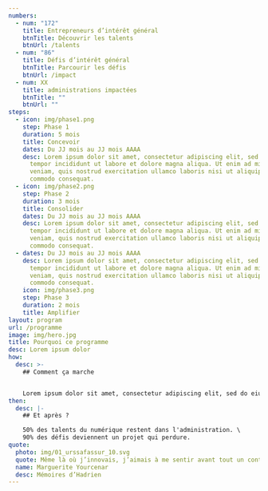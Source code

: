 ```yaml
---
numbers:
  - num: "172"
    title: Entrepreneurs d’intérêt général
    btnTitle: Découvrir les talents
    btnUrl: /talents
  - num: "86"
    title: Défis d’intérêt général
    btnTitle: Parcourir les défis
    btnUrl: /impact
  - num: XX
    title: administrations impactées
    btnTitle: ""
    btnUrl: ""
steps:
  - icon: img/phase1.png
    step: Phase 1
    duration: 5 mois
    title: Concevoir
    dates: Du JJ mois au JJ mois AAAA
    desc: Lorem ipsum dolor sit amet, consectetur adipiscing elit, sed do eiusmod
      tempor incididunt ut labore et dolore magna aliqua. Ut enim ad minim
      veniam, quis nostrud exercitation ullamco laboris nisi ut aliquip ex ea
      commodo consequat.
  - icon: img/phase2.png
    step: Phase 2
    duration: 3 mois
    title: Consolider
    dates: Du JJ mois au JJ mois AAAA
    desc: Lorem ipsum dolor sit amet, consectetur adipiscing elit, sed do eiusmod
      tempor incididunt ut labore et dolore magna aliqua. Ut enim ad minim
      veniam, quis nostrud exercitation ullamco laboris nisi ut aliquip ex ea
      commodo consequat.
  - dates: Du JJ mois au JJ mois AAAA
    desc: Lorem ipsum dolor sit amet, consectetur adipiscing elit, sed do eiusmod
      tempor incididunt ut labore et dolore magna aliqua. Ut enim ad minim
      veniam, quis nostrud exercitation ullamco laboris nisi ut aliquip ex ea
      commodo consequat.
    icon: img/phase3.png
    step: Phase 3
    duration: 2 mois
    title: Amplifier
layout: program
url: /programme
image: img/hero.jpg
title: Pourquoi ce programme
desc: Lorem ipsum dolor
how:
  desc: >-
    ## Comment ça marche


    Lorem ipsum dolor sit amet, consectetur adipiscing elit, sed do eiusmod tempor incididunt ut labore et dolore magna aliqua. Ut enim ad minim veniam, quis nostrud exercitation ullamco laboris nisi ut aliquip ex ea commodo consequat. Duis aute irure dolor in reprehenderit in voluptate velit esse cillum dolore eu fugiat nulla pariatur. Excepteur sint occaecat cupidatat non proident, sunt in culpa qui officia deserunt mollit anim id est laborum.
then:
  desc: |-
    ## Et après ?

    50% des talents du numérique restent dans l'administration. \
    90% des défis deviennent un projet qui perdure.
quote:
  photo: img/01_urssafassur_10.svg
  quote: Même là où j’innovais, j’aimais à me sentir avant tout un continuateur.
  name: Marguerite Yourcenar
  desc: Mémoires d’Hadrien
---
```

